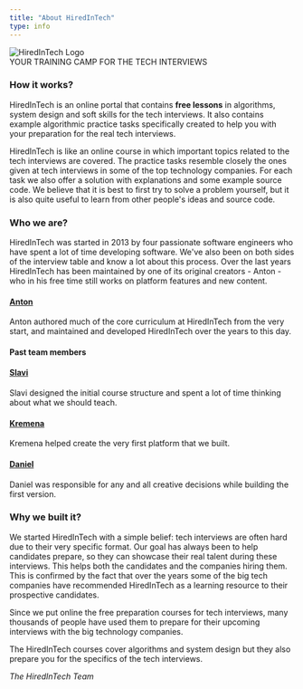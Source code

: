 ```yaml
---
title: "About HiredInTech"
type: info
---
```


<div class="text-center margin-top-small">
  <img src="/images/hiredintech-logo.png" alt="HiredInTech Logo">
  <div class="about-title">YOUR TRAINING CAMP FOR THE TECH INTERVIEWS</div>
</div>
<div class="about-text">
  <div class="center-text"><i class="fa-solid fa-ellipsis"></i></div>

  <h3>How it works?</h3>
  <p>
    HiredInTech is an online portal that contains <strong>free lessons</strong> in algorithms, system design and soft skills for the tech interviews. It also contains example algorithmic practice tasks specifically created to help you with your preparation for the real tech interviews.
  </p>
  <p>
    HiredInTech is like an online course in which important topics related to the tech interviews are covered. The practice tasks resemble closely the ones given at tech interviews in some of the top technology companies. For each task we also offer a solution with explanations and some example source code. We believe that it is best to first try to solve a problem yourself, but it is also quite useful to learn from other people's ideas and source code.
  </p>

  <div class="center-text"><i class="fa-solid fa-ellipsis"></i></div>

  <h3>Who we are?</h3>
  <p>
    HiredInTech was started in 2013 by four passionate software engineers who have spent a lot of time developing software. We've also been on both sides of the interview table and know a lot about this process. Over the last years HiredInTech has been maintained by one of its original creators - Anton - who in his free time still works on platform features and new content.
  </p>

  <p>
  <h4><a href="http://www.linkedin.com/in/antondimitrov" target="_blank" rel="noopener noreferrer"><i class="fa-brands fa-linkedin"></i> Anton</a> </h4>
  Anton authored much of the core curriculum at HiredInTech from the very start, and maintained and developed HiredInTech over the years to this day.
  </p>

  <h4>Past team members</h4>

  <p>
  <h4><a href="http://www.linkedin.com/in/slavimarinov" target="_blank" rel="noopener noreferrer"><i class="fa-brands fa-linkedin"></i> Slavi</a></h4>
  Slavi designed the initial course structure and spent a lot of time thinking about what we should teach.
  </p>

  <p>
  <h4><a href="http://www.linkedin.com/in/kremenanenkova" target="_blank" rel="noopener noreferrer"><i class="fa-brands fa-linkedin"></i> Kremena</a> </h4>
  <p>Kremena helped create the very first platform that we built.</p>
  </p>

  <p>
  <h4><a href="http://www.linkedin.com/in/danielnenkov" target="_blank" rel="noopener noreferrer"><i class="fa-brands fa-linkedin"></i> Daniel</a> </h4>
  <p>Daniel was responsible for any and all creative decisions while building the first version.</p>
  </p>

  </p>

  <div class="center-text"><i class="fa-solid fa-ellipsis"></i></div>

  <h3>Why we built it?</h3>
  <p>
    We started HiredInTech with a simple belief: tech interviews are often hard due to their very specific format. Our goal has always been to help candidates prepare, so they can showcase their real talent during these interviews. This helps both the candidates and the companies hiring them. This is confirmed by the fact that over the years some of the big tech companies have recommended HiredInTech as a learning resource to their prospective candidates.
  </p>
  <p>
    Since we put online the free preparation courses for tech interviews, many thousands of people have used them to prepare for their upcoming interviews with the big technology companies.
  </p>
  <p>
    The HiredInTech courses cover algorithms and system design but they also prepare you for the specifics of the tech interviews.
  </p>
  <p>
    <i>The HiredInTech Team</i>
  </p>
</div>

